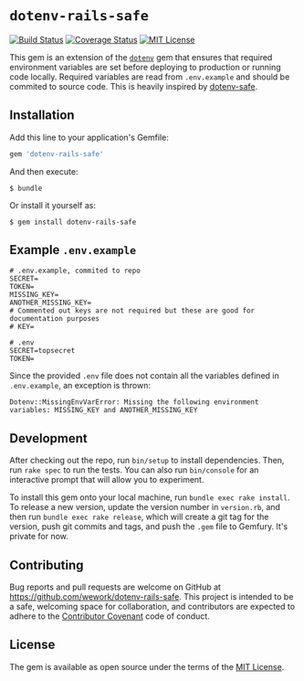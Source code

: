 `dotenv-rails-safe`
===================

[![Build Status][travis-image]][travis-url]
[![Coverage Status][coveralls-image]][coveralls-url]
[![MIT License][license-image]][license-url]

This gem is an extension of the [`dotenv`](https://github.com/bkeepers/dotenv) gem that ensures that required environment variables are set before deploying to production or running code locally. Required variables are read from `.env.example` and should be commited to source code. This is heavily inspired by [dotenv-safe](https://github.com/rolodato/dotenv-safe).

## Installation

Add this line to your application's Gemfile:

```ruby
gem 'dotenv-rails-safe'
```

And then execute:

    $ bundle

Or install it yourself as:

    $ gem install dotenv-rails-safe

## Example `.env.example`

```dosini
# .env.example, commited to repo
SECRET=
TOKEN=
MISSING_KEY=
ANOTHER_MISSING_KEY=
# Commented out keys are not required but these are good for documentation purposes
# KEY= 
```

```dosini
# .env
SECRET=topsecret
TOKEN=
```

Since the provided `.env` file does not contain all the variables defined in
`.env.example`, an exception is thrown:

```
Dotenv::MissingEnvVarError: Missing the following environment variables: MISSING_KEY and ANOTHER_MISSING_KEY
```


## Development

After checking out the repo, run `bin/setup` to install dependencies. Then, run `rake spec` to run the tests. You can also run `bin/console` for an interactive prompt that will allow you to experiment.

To install this gem onto your local machine, run `bundle exec rake install`. To release a new version, update the version number in `version.rb`, and then run `bundle exec rake release`, which will create a git tag for the version, push git commits and tags, and push the `.gem` file to Gemfury. It's private for now.

## Contributing

Bug reports and pull requests are welcome on GitHub at https://github.com/wework/dotenv-rails-safe. This project is intended to be a safe, welcoming space for collaboration, and contributors are expected to adhere to the [Contributor Covenant](http://contributor-covenant.org) code of conduct.


## License

The gem is available as open source under the terms of the [MIT License](http://opensource.org/licenses/MIT).

[travis-image]: https://img.shields.io/travis/wework/dotenv-rails-safe.svg?branch=master
[travis-url]: https://travis-ci.org/wework/dotenv-rails-safe
[coveralls-image]: https://coveralls.io/repos/github/wework/dotenv-rails-safe/badge.svg?branch=test-travis
[coveralls-url]: https://img.shields.io/travis/wework/dotenv-rails-safe/master.svg
[license-url]: LICENSE
[license-image]: http://img.shields.io/badge/license-MIT-000000.svg?style=flat-square
